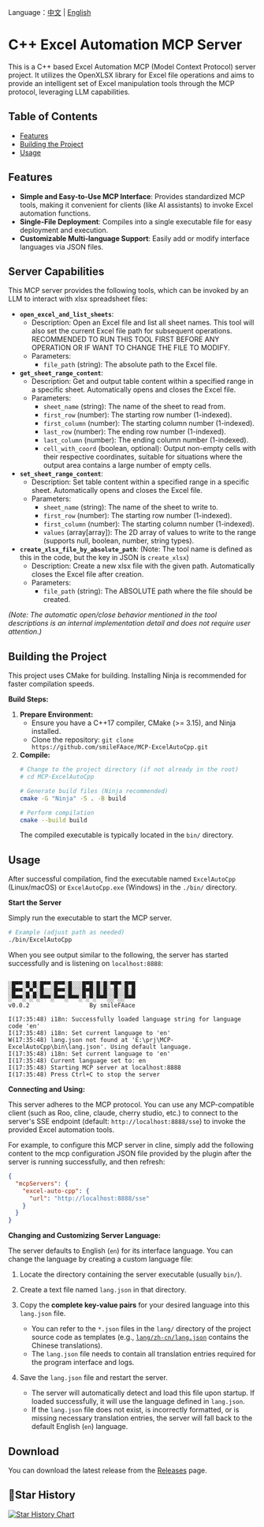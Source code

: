 Language：[中文](README_zh-CN.md) | [English](README.md)
# C++ Excel Automation MCP Server

This is a C++ based Excel Automation MCP (Model Context Protocol) server project. It utilizes the OpenXLSX library for Excel file operations and aims to provide an intelligent set of Excel manipulation tools through the MCP protocol, leveraging LLM capabilities.

## Table of Contents

*   [Features](#features)
*   [Building the Project](#building-the-project)
*   [Usage](#usage)

## Features

*   **Simple and Easy-to-Use MCP Interface**: Provides standardized MCP tools, making it convenient for clients (like AI assistants) to invoke Excel automation functions.
*   **Single-File Deployment**: Compiles into a single executable file for easy deployment and execution.
*   **Customizable Multi-language Support**: Easily add or modify interface languages via JSON files.

## Server Capabilities

This MCP server provides the following tools, which can be invoked by an LLM to interact with xlsx spreadsheet files:

*   **`open_excel_and_list_sheets`**:
    *   Description: Open an Excel file and list all sheet names. This tool will also set the current Excel file path for subsequent operations. RECOMMENDED TO RUN THIS TOOL FIRST BEFORE ANY OPERATION OR IF WANT TO CHANGE THE FILE TO MODIFY.
    *   Parameters:
        *   `file_path` (string): The absolute path to the Excel file.
*   **`get_sheet_range_content`**:
    *   Description: Get and output table content within a specified range in a specific sheet. Automatically opens and closes the Excel file.
    *   Parameters:
        *   `sheet_name` (string): The name of the sheet to read from.
        *   `first_row` (number): The starting row number (1-indexed).
        *   `first_column` (number): The starting column number (1-indexed).
        *   `last_row` (number): The ending row number (1-indexed).
        *   `last_column` (number): The ending column number (1-indexed).
        *   `cell_with_coord` (boolean, optional): Output non-empty cells with their respective coordinates, suitable for situations where the output area contains a large number of empty cells.
*   **`set_sheet_range_content`**:
    *   Description: Set table content within a specified range in a specific sheet. Automatically opens and closes the Excel file.
    *   Parameters:
        *   `sheet_name` (string): The name of the sheet to write to.
        *   `first_row` (number): The starting row number (1-indexed).
        *   `first_column` (number): The starting column number (1-indexed).
        *   `values` (array[array]): The 2D array of values to write to the range (supports null, boolean, number, string types).
*   **`create_xlsx_file_by_absolute_path`**: (Note: The tool name is defined as this in the code, but the key in JSON is `create_xlsx`)
    *   Description: Create a new xlsx file with the given path. Automatically closes the Excel file after creation.
    *   Parameters:
        *   `file_path` (string): The ABSOLUTE path where the file should be created.

*(Note: The automatic open/close behavior mentioned in the tool descriptions is an internal implementation detail and does not require user attention.)*

## Building the Project

This project uses CMake for building. Installing Ninja is recommended for faster compilation speeds.

**Build Steps:**

1.  **Prepare Environment:**
    *   Ensure you have a C++17 compiler, CMake (>= 3.15), and Ninja installed.
    *   Clone the repository: `git clone https://github.com/smileFAace/MCP-ExcelAutoCpp.git`
2.  **Compile:**
    ```bash
    # Change to the project directory (if not already in the root)
    # cd MCP-ExcelAutoCpp

    # Generate build files (Ninja recommended)
    cmake -G "Ninja" -S . -B build

    # Perform compilation
    cmake --build build
    ```
    The compiled executable is typically located in the `bin/` directory.

## Usage

After successful compilation, find the executable named `ExcelAutoCpp` (Linux/macOS) or `ExcelAutoCpp.exe` (Windows) in the `./bin/` directory.

**Start the Server**

Simply run the executable to start the MCP server.

```bash
# Example (adjust path as needed)
./bin/ExcelAutoCpp
```

When you see output similar to the following, the server has started successfully and is listening on `localhost:8888`:

```

░█▀▀░█░█░█▀▀░█▀▀░█░░░█▀█░█░█░▀█▀░█▀█
░█▀▀░▄▀▄░█░░░█▀▀░█░░░█▀█░█░█░░█░░█░█
░▀▀▀░▀░▀░▀▀▀░▀▀▀░▀▀▀░▀░▀░▀▀▀░░▀░░▀▀▀
v0.0.2                 By smileFAace

I(17:35:48) i18n: Successfully loaded language string for language code 'en'
I(17:35:48) i18n: Set current language to 'en'
W(17:35:48) lang.json not found at 'E:\prj\MCP-ExcelAutoCpp\bin\lang.json'. Using default language.
I(17:35:48) i18n: Set current language to 'en'
I(17:35:48) Current language set to: en
I(17:35:48) Starting MCP server at localhost:8888
I(17:35:48) Press Ctrl+C to stop the server
```

**Connecting and Using:**

This server adheres to the MCP protocol. You can use any MCP-compatible client (such as Roo, cline, claude, cherry studio, etc.) to connect to the server's SSE endpoint (default: `http://localhost:8888/sse`) to invoke the provided Excel automation tools.

For example, to configure this MCP server in cline, simply add the following content to the mcp configuration JSON file provided by the plugin after the server is running successfully, and then refresh:
```json
{
  "mcpServers": {
    "excel-auto-cpp": {
      "url": "http://localhost:8888/sse"
    }
  }
}
```

**Changing and Customizing Server Language:**

The server defaults to English (`en`) for its interface language. You can change the language by creating a custom language file:

1.  Locate the directory containing the server executable (usually `bin/`).
2.  Create a text file named `lang.json` in that directory.
3.  Copy the **complete key-value pairs** for your desired language into this `lang.json` file.
    *   You can refer to the `*.json` files in the `lang/` directory of the project source code as templates (e.g., [`lang/zh-cn/lang.json`](lang/zh-cn/lang.json:1) contains the Chinese translations).
    *   The `lang.json` file needs to contain all translation entries required for the program interface and logs.

4.  Save the `lang.json` file and restart the server.
    *   The server will automatically detect and load this file upon startup. If loaded successfully, it will use the language defined in `lang.json`.
    *   If the `lang.json` file does not exist, is incorrectly formatted, or is missing necessary translation entries, the server will fall back to the default English (`en`) language.

    

## Download

You can download the latest release from the [Releases](https://github.com/smileFAace/MCP-ExcelAutoCpp/releases) page.

## 🌟Star History

[![Star History Chart](https://api.star-history.com/svg?repos=smileFAace/MCP-ExcelAutoCpp&type=Timeline)](https://www.star-history.com/#smileFAace/MCP-ExcelAutoCpp&Timeline)
